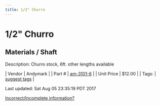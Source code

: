 ```yaml
---
title: 1/2" Churro
---
```


# 1/2" Churro
## Materials / Shaft
Description: 	Churro stock, 6ft. other lengths available 

| Vendor | Andymark | 
| Part # | [am-3101-6](http://www.andymark.com/product-p/am-churro.htm?1=1&CartID=0) | 
| Unit Price | $12.00 | 
| Tags: | [suggest tags](https://docs.google.com/forms/d/e/1FAIpQLSeWyY8v3RgOty-MyWmh9U0iivNYN_molChYyS-0U-o-kOAv_g/viewform) | 

Last updated: Sat Aug 05 23:35:19 PDT 2017

 [Incorrect/Incomplete information?](https://docs.google.com/forms/d/e/1FAIpQLSeWyY8v3RgOty-MyWmh9U0iivNYN_molChYyS-0U-o-kOAv_g/viewform)